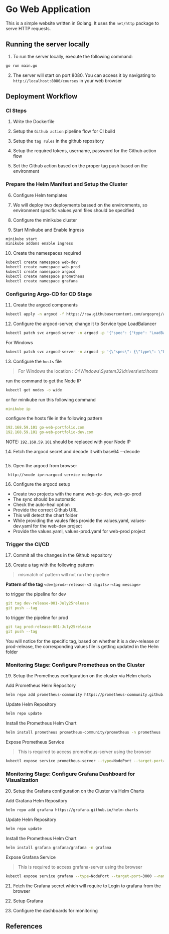# Go Web Application

This is a simple website written in Golang. It uses the `net/http` package to serve HTTP requests.

## Running the server locally

1. To run the server locally, execute the following command:

```bash
go run main.go
```

2. The server will start on port 8080. You can access it by navigating to `http://localhost:8080/courses` in your web browser

## Deployment Workflow

### CI Steps

1. Write the Dockerfile

2. Setup the `Github action` pipeline flow for CI build

3. Setup the `tag rules` in the github repository

4. Setup the required tokens, username, password for the Github action flow

5. Set the Github action based on the proper tag push based on the environment

### Prepare the Helm Manifest and Setup the Cluster

6. Configure Helm templates

7. We will deploy two deployments bassed on the environments, so environment specific values.yaml files should be specified

8. Configure the minikube cluster

9. Start Minikube and Enable Ingress

```sh
minikube start
minikube addons enable ingress
```

10. Create the namespaces required

```sh
kubectl create namespace web-dev
kubectl create namespace web-prod
kubectl create namespace argocd
kubectl create namespace prometheus
kubectl create namespace grafana
```

### Configuring Argo-CD for CD Stage

11. Create the argocd components

```sh
kubectl apply -n argocd -f https://raw.githubusercontent.com/argoproj/argo-cd/stable/manifests/install.yaml
```

12. Configure the argocd-server, change it to Service type LoadBalancer

```sh
kubectl patch svc argocd-server -n argocd -p '{"spec": {"type": "LoadBalancer"}}'
```

For Windows

```sh
kubectl patch svc argocd-server -n argocd -p '{\"spec\": {\"type\": \"LoadBalancer\"}}'
```

13. Configure the `hosts` file
> For Windows the location : _C:\Windows\System32\drivers\etc\hosts_

run the command to get the Node IP

```sh
kubectl get nodes -o wide
```

or for minikube run this following command

```yaml
minikube ip
```

configure the hosts file in the following pattern

```yaml
192.168.59.101 go-web-portfolio.com
192.168.59.101 go-web-portfolio-dev.com
```

NOTE: `192.168.59.101` should be replaced with your Node IP

14. Fetch the argocd secret and decode it with base64 --decode

```yaml

```

15. Open the argocd from browser 

` http://<node ip>:<argocd service nodeport>`

16. Configure the argocd setup

- Create two projects with the name web-go-dev, web-go-prod
- The sync should be automatic
- Check the auto-heal option
- Provide the correct Github URL
- This will detect the chart folder
- While providing the vaules files provide the values.yaml, values-dev.yaml for the web-dev project
- Provide the values.yaml, values-prod.yaml for web-prod project

### Trigger the CI/CD

17. Commit all the changes in the Github repository

18. Create a tag with the following patterm
> mismatch of pattern will not run the pipeline

**Pattern of the tag** `<dev|prod>-release-<3 digits>-<tag message>`

to trigger the pipeline for dev
```yaml
git tag dev-release-001-July25release
git push --tag
```

to trigger the pipeline for prod
```yaml
git tag prod-release-001-July25release
git push --tag
```

You will notice for the specific tag, based on whether it is a dev-release or prod-release, the corresponding values file is getting updated in the Helm folder

### Monitoring Stage: Configure Prometheus on the Cluster

19. Setup the Prometheus configuration on the cluster via Helm charts

Add Prometheus Helm Repository
```sh
helm repo add prometheus-community https://prometheus-community.github.io/helm-charts -n prometheus
```
Update Helm Repository
```sh
helm repo update
```
Install the Prometheus Helm Chart
```sh
helm install prometheus prometheus-community/prometheus -n prometheus
```
Expose Prometheus Service
> This is required to access prometheus-server using the browser
```sh
kubectl expose service prometheus-server --type=NodePort --target-port=9090 --name=prometheus-server-ext -n prometheus
```

### Monitoring Stage: Configure Grafana Dashboard for Visualization

20. Setup the Grafana configuration on the Cluster via Helm Charts

Add Grafana Helm Repository
```sh
helm repo add grafana https://grafana.github.io/helm-charts
```
Update Helm Repository
```sh
helm repo update
```
Install the Prometheus Helm Chart
```sh
helm install grafana grafana/grafana -n grafana
```
Expose Grafana Service
> This is required to access grafana-server using the browser
```sh
kubectl expose service grafana --type=NodePort --target-port=3000 --name=grafana-ext -n grafana
```

21. Fetch the Grafana secret which will require to Login to grafana from the browser

22. Setup Grafana

23. Configure the dashboards for monitoring


## References
